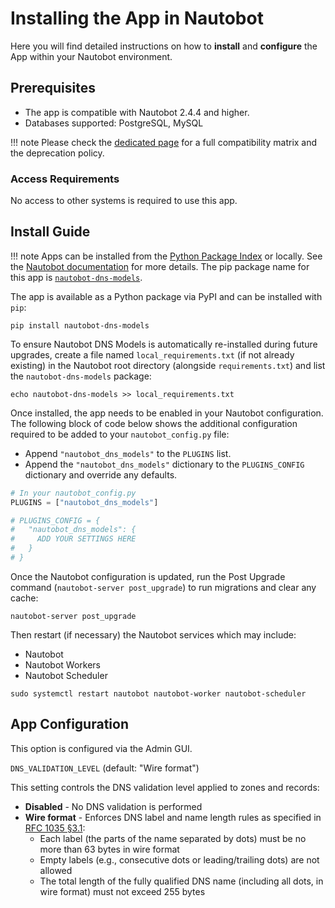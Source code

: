 # Installing the App in Nautobot

Here you will find detailed instructions on how to **install** and **configure** the App within your Nautobot environment.

## Prerequisites

- The app is compatible with Nautobot 2.4.4 and higher.
- Databases supported: PostgreSQL, MySQL

!!! note
    Please check the [dedicated page](compatibility_matrix.md) for a full compatibility matrix and the deprecation policy.

### Access Requirements

No access to other systems is required to use this app.

## Install Guide

!!! note
    Apps can be installed from the [Python Package Index](https://pypi.org/) or locally. See the [Nautobot documentation](https://docs.nautobot.com/projects/core/en/stable/user-guide/administration/installation/app-install/) for more details. The pip package name for this app is [`nautobot-dns-models`](https://pypi.org/project/nautobot-dns-models/).

The app is available as a Python package via PyPI and can be installed with `pip`:

```shell
pip install nautobot-dns-models
```

To ensure Nautobot DNS Models is automatically re-installed during future upgrades, create a file named `local_requirements.txt` (if not already existing) in the Nautobot root directory (alongside `requirements.txt`) and list the `nautobot-dns-models` package:

```shell
echo nautobot-dns-models >> local_requirements.txt
```

Once installed, the app needs to be enabled in your Nautobot configuration. The following block of code below shows the additional configuration required to be added to your `nautobot_config.py` file:

- Append `"nautobot_dns_models"` to the `PLUGINS` list.
- Append the `"nautobot_dns_models"` dictionary to the `PLUGINS_CONFIG` dictionary and override any defaults.

```python
# In your nautobot_config.py
PLUGINS = ["nautobot_dns_models"]

# PLUGINS_CONFIG = {
#   "nautobot_dns_models": {
#     ADD YOUR SETTINGS HERE
#   }
# }
```

Once the Nautobot configuration is updated, run the Post Upgrade command (`nautobot-server post_upgrade`) to run migrations and clear any cache:

```shell
nautobot-server post_upgrade
```

Then restart (if necessary) the Nautobot services which may include:

- Nautobot
- Nautobot Workers
- Nautobot Scheduler

```shell
sudo systemctl restart nautobot nautobot-worker nautobot-scheduler
```

## App Configuration

This option is configured via the Admin GUI.

`DNS_VALIDATION_LEVEL` (default: "Wire format")

This setting controls the DNS validation level applied to zones and records:

- **Disabled** - No DNS validation is performed
- **Wire format** - Enforces DNS label and name length rules as specified in [RFC 1035 §3.1](https://datatracker.ietf.org/doc/html/rfc1035#section-3.1):
    - Each label (the parts of the name separated by dots) must be no more than 63 bytes in wire format
    - Empty labels (e.g., consecutive dots or leading/trailing dots) are not allowed
    - The total length of the fully qualified DNS name (including all dots, in wire format) must not exceed 255 bytes